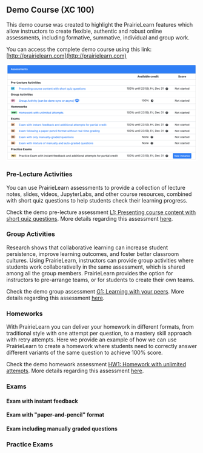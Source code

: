 ## Demo Course (XC 100)

This demo course was created to highlight the PrairieLearn features which allow instructors to create flexible, authentic and robust online assessments, including formative, summative, individual and group work.

You can access the complete demo course using this link: [http://prairielearn.com](http://prairielearn.com)

![](main-page.png)

### Pre-Lecture Activities

You can use PrairieLearn assessments to provide a collection of lecture notes, slides, videos, JupyterLabs, and other course resources, combined with short quiz questions to help students check their learning progress. 

Check the demo pre-lecture assessment [L1: Presenting course content with short quiz questions](). More details regarding this assessment [here](../assessments/03-LectureContent/__docs/docs.md).

### Group Activities

Research shows that collaborative learning can increase student persistence, improve learning outcomes, and foster better classroom cultures. Using PrairieLearn, instructors can provide group activities where students work collaborativelly in the same assessment, which is shared among all the group members. PrairieLearn provides the option for instructors to pre-arrange teams, or for students to create their own teams.  

Check the demo group assessment [G1: Learning with your peers](). More details regarding this assessment [here](../assessments/07-GroupWork/__docs/docs.md).

[]()

### Homeworks

With PrairieLearn you can deliver your homework in different formats, from traditional style with one attempt per question, to a mastery skill approach with retry attempts. Here we provide an example of how we can use PrairieLearn to create a homework where students need to correctly answer different variants of the same question to achieve 100% score. 

Check the demo homework assessment [HW1: Homework with unlimited attempts](). More details regarding this assessment [here](../assessments/04-Homework/__docs/docs.md).


### Exams

#### Exam with instant feedback

#### Exam with "paper-and-pencil" format

#### Exam including manually graded questions 

### Practice Exams


